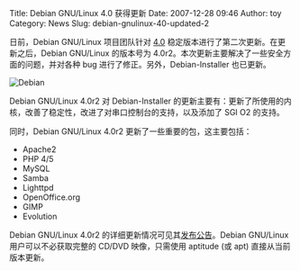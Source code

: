 Title: Debian GNU/Linux 4.0 获得更新
Date: 2007-12-28 09:46
Author: toy
Category: News
Slug: debian-gnulinux-40-updated-2

日前，Debian GNU/Linux 项目团队针对
[4.0](http://linuxtoy.org/archives/debian-gnulinux-40-released.html)
稳定版本进行了第二次更新。在更新之后，Debian GNU/Linux 的版本号为
4.0r2。本次更新主要解决了一些安全方面的问题，并对各种 bug
进行了修正。另外，Debian-Installer 也已更新。

![Debian](http://i.linuxtoy.org/i/2007/04/debian.png)

Debian GNU/Linux 4.0r2 对 Debian-Installer
的更新主要有：更新了所使用的内核，改善了稳定性，改进了对串口控制台的支持，以及添加了
SGI O2 的支持。

同时，Debian GNU/Linux 4.0r2 更新了一些重要的包，这主要包括：

-   Apache2
-   PHP 4/5
-   MySQL
-   Samba
-   Lighttpd
-   OpenOffice.org
-   GIMP
-   Evolution

Debian GNU/Linux 4.0r2
的详细更新情况可见其[发布公告](http://www.debian.org/News/2007/20071227)。Debian
GNU/Linux 用户可以不必获取完整的 CD/DVD 映像，只需使用 aptitude (或 apt)
直接从当前版本更新。
